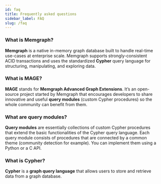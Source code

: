 ```yaml
---
id: faq
title: Frequently asked questions
sidebar_label: FAQ
slug: /faq
---
```


### What is Memgraph?

**Memgraph** is a native in-memory graph database built to handle real-time
use-cases at enterprise scale. Memgraph supports strongly-consistent ACID
transactions and uses the standardized **Cypher** query language for
structuring, manipulating, and exploring data.

### What is MAGE?

**MAGE** stands for **Memgraph Advanced Graph Extensions**. It’s an open-source
project started by Memgraph that encourages developers to share innovative and
useful **query modules** (custom Cypher procedures) so the whole community can
benefit from them.

### What are query modules?

**Query modules** are essentially collections of custom Cypher procedures that
extend the basic functionalities of the Cypher query language. Each query module
consists of procedures that are connected by a common theme (community detection
for example). You can implement them using a Python or a C API. 

### What is Cypher?

**Cypher** is a **graph query language** that allows users to store and retrieve
data from a graph database.